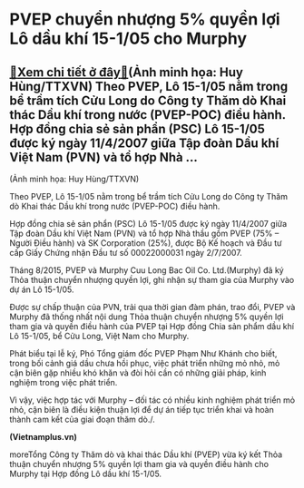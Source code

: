PVEP chuyển nhượng 5% quyền lợi Lô dầu khí 15-1/05 cho Murphy
=============================================================

[:gift:Xem chi tiết ở đây:gift:](https://hddtvn.com/pvep-chuyen-nhuong-5-quyen-loi-lo-dau-khi-15-1-05-cho-murphy/)(Ảnh minh họa: Huy Hùng/TTXVN) Theo PVEP, Lô 15-1/05 nằm trong bể trầm tích Cửu Long do Công ty Thăm dò Khai thác Dầu khí trong nước (PVEP-POC) điều hành. Hợp đồng chia sẻ sản phẩn (PSC) Lô 15-1/05 được ký ngày 11/4/2007 giữa Tập đoàn Dầu khí Việt Nam (PVN) và tổ hợp Nhà …
-----------------------------------------------------------------------------------------------------------------------------------------------------------------------------------------------------------------------------------------------------------------------------------







 






 (Ảnh minh họa: Huy Hùng/TTXVN) 


Theo PVEP, Lô 15-1/05 nằm trong bể trầm tích Cửu Long do Công ty Thăm dò Khai thác Dầu khí trong nước (PVEP-POC) điều hành.


Hợp đồng chia sẻ sản phẩn (PSC) Lô 15-1/05 được ký ngày 11/4/2007 giữa Tập đoàn Dầu khí Việt Nam (PVN) và tổ hợp Nhà thầu gồm PVEP (75% – Người Điều hành) và SK Corporation (25%), được Bộ Kế hoạch và Đầu tư cấp Giấy Chứng nhận Đầu tư số 00022000031 ngày 2/7/2007.


Tháng 8/2015, PVEP và Murphy Cuu Long Bac Oil Co. Ltd.(Murphy) đã ký Thỏa thuận chuyển nhượng quyền lợi, ghi nhận sự tham gia của Murphy vào dự án Lô 15-1/05.


Được sự chấp thuận của PVN, trải qua thời gian đàm phán, trao đổi, PVEP và Murphy đã thống nhất nội dung Thỏa thuận chuyển nhượng 5% quyền lợi tham gia và quyền điều hành của PVEP tại Hợp đồng Chia sản phẩm dầu khí Lô 15-1/05, bể Cửu Long, Việt Nam cho Murphy.


Phát biểu tại lễ ký, Phó Tổng giám đốc PVEP Phạm Như Khánh cho biết, trong bối cảnh giá dầu chưa hồi phục, việc phát triển những mỏ nhỏ, mỏ cận biên gặp nhiều khó khăn và đòi hỏi cần có những giải pháp, kinh nghiệm trong việc phát triển.


Vì vậy, việc hợp tác với Murphy – đối tác có nhiều kinh nghiệm phát triển mỏ nhỏ, cận biên là điều kiện thuận lợi để dự án tiếp tục triển khai và hoàn thành cam kết của giai đoạn thăm dò./.






**(Vietnamplus.vn)**



moreTổng Công ty Thăm dò và khai thác Dầu khí (PVEP) vừa ký kết Thỏa thuận chuyển nhượng 5% quyền lợi tham gia và quyền điều hành cho Murphy tại Hợp đồng Lô dầu khí 15-1/05.

